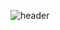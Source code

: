 ![header](https://capsule-render.vercel.app/api?type=waving&color=auto&height=300&section=header&text=Hangjoo&fontSize=90&fontAlignY=40&color=9f9cff&FontColor=000000)
